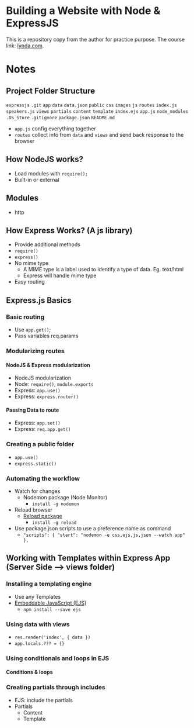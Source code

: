 # Building a Website with Node & ExpressJS
This is a repository copy from the author for practice purpose. The course link: [lynda.com](http://lynda.com).

# Notes
## Project Folder Structure
`expressjs`
  `.git`
  `app`
    `data`
      `data.json`
    `public`
      `css`
      `images`
      `js`
    `routes`
      `index.js`
      `speakers.js`
    `views`
      `partials`
        `content`
        `template`
      `index.ejs`
    `app.js`
  `node_modules`
  `.DS_Store`
  `.gitignore`
  `package.json`
  `README.md`
  - `app.js` config everything together
  - `routes` collect info from `data` and `views` and send back response to the browser
## How NodeJS works?
- Load modules with `require();`
- Built-in or external

## Modules
- http

## How Express Works? (A js library)
- Provide additional methods
- `require()`
- `express()`
- No mime type
  - A MIME type is a label used to identify a type of data. Eg. text/html
  - Express will handle mime type
- Easy routing

## Express.js Basics
### Basic routing
- Use `app.get()`;
- Pass variables req.params

### Modularizing routes
#### NodeJS & Express modularization
- NodeJS modularization
- Node: `require()`, `module.exports`
- Express: `app.use()`
- Express: `express.router()`
#### Passing Data to route
- Express: `app.set()`
- Express: `req.app.get()`

### Creating a public folder
- `app.use()`
- `express.static()`

### Automating the workflow
- Watch for changes
  - Nodemon package (Node Monitor)
    - `install -g nodemon`
- Reload browser
  - [Reload package](https://github.com/alallier/reload/tree/master#api-for-express)
    - `install -g reload`
- Use package.json scripts to use a preference name as command
  - `"scripts": {
      "start": "nodemon -e css,ejs,js,json --watch app"
    },`

## Working with Templates within Express App (Server Side --> views folder)
### Installing a templating engine
- Use any Templates
- [Embeddable JavaScript (EJS)](http://www.embeddedjs.com/)
  - `npm install --save ejs`

### Using data with views
- `res.render('index', { data })`
- `app.locals.??? = {}`

### Using conditionals and loops in EJS
#### Conditions & loops

### Creating partials through includes
- EJS: include the partials
- Partials
  - Content
  - Template
